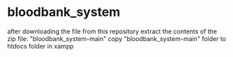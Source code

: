 # bloodbank_system

after downloading the file from this repository
  extract the contents of the zip file: "bloodbank_system-main" 
  copy "bloodbank_system-main" folder to htdocs folder in xampp
